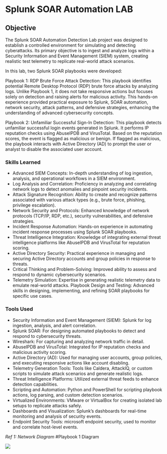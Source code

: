 # Splunk SOAR Automation LAB

## Objective
The Splunk SOAR Automation Detection Lab project was designed to establish a controlled environment for simulating and detecting cyberattacks. Its primary objective is to ingest and analyze logs within a Security Information and Event Management (SIEM) system, creating realistic test telemetry to replicate real-world attack scenarios.

In this lab, two Splunk SOAR playbooks were developed:

Playbook 1: RDP Brute Force Attack Detection:
This playbook identifies potential Remote Desktop Protocol (RDP) brute force attacks by analyzing logs.
Unlike Playbook 1, it does not take responsive actions but focuses solely on detection and raising alerts for malicious activity.
This hands-on experience provided practical exposure to Splunk, SOAR automation, network security, attack patterns, and defensive strategies, enhancing the understanding of advanced cybersecurity concepts.

Playbook 2: Unfamiliar Successful Sign-In Detection:
This playbook detects unfamiliar successful login events generated in Splunk.
It performs IP reputation checks using AbuseIPDB and VirusTotal. Based on the reputation scores, the event is flagged as malicious or benign.
If flagged as malicious, the playbook interacts with Active Directory (AD) to prompt the user or analyst to disable the associated user account.

### Skills Learned
- Advanced SIEM Concepts:
  In-depth understanding of log ingestion, analysis, and operational workflows in a SIEM environment.
- Log Analysis and Correlation:
  Proficiency in analyzing and correlating network logs to detect anomalies and pinpoint security incidents.
- Attack Signature Recognition:
  Ability to create and recognize patterns associated with various attack types (e.g., brute force, phishing, privilege escalation).
- Network Security and Protocols:
  Enhanced knowledge of network protocols (TCP/IP, RDP, etc.), security vulnerabilities, and defensive strategies.
- Incident Response Automation:
  Hands-on experience in automating incident response processes using Splunk SOAR playbooks.
- Threat Intelligence Integration:
  Knowledge of integrating external threat intelligence platforms like AbuseIPDB and VirusTotal for reputation scoring.
- Active Directory Security:
  Practical experience in managing and securing Active Directory accounts and group policies in response to threats.
- Critical Thinking and Problem-Solving:
  Improved ability to assess and respond to dynamic cybersecurity scenarios.
- Telemetry Simulation: Expertise in generating realistic telemetry data to emulate real-world attacks.
   Playbook Design and Testing: Advanced skills in designing, implementing, and refining SOAR playbooks for specific use cases.

### Tools Used
- Security Information and Event Management (SIEM): Splunk for log ingestion, analysis, and alert correlation.
- Splunk SOAR: For designing automated playbooks to detect and respond to cybersecurity threats.
- Wireshark: For capturing and analyzing network traffic in detail.
- AbuseIPDB and VirusTotal: Integrated for IP reputation checks and malicious activity scoring.
- Active Directory (AD): Used for managing user accounts, group policies, and executing responsive actions like account disabling.
- Telemetry Generation Tools: Tools like Caldera, AttackIQ, or custom scripts to simulate attack scenarios and generate realistic logs.
- Threat Intelligence Platforms: Utilized external threat feeds to enhance detection capabilities.
- Scripting and Automation: Python and PowerShell for scripting playbook actions, log parsing, and custom detection scenarios.
- Virtualized Environments: VMware or VirtualBox for creating isolated lab setups to replicate attacks safely.
- Dashboards and Visualization: Splunk’s dashboards for real-time monitoring and analysis of security events.
- Endpoint Security Tools: microsoft endpoint security, used to monitor and correlate host-level events.

*Ref 1: Network Diagram*
#Playbook 1 Diagram
<div>
  <img src="https://i.imgur.com/JPwHLng.png" />
</div>

